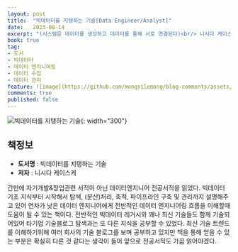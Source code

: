 ```yaml
---
layout: post
title:  "빅데이터를 지탱하는 기술[Data Engineer/Analyst]"
date:   2023-08-14
excerpt: "(시스템은 데이터를 생성하고 데이터를 통해 서로 연결된다)<br/> 니시다 케이스케 저"
book: true
tag:
- 도서
- 빅데이터
- 데이터 엔지니어링
- 데이터 수집
- 데이터 관리
feature: ![image](https://github.com/mongsilemong/blog-comments/assets/70885010/72a94010-548c-4bcd-9664-5a2822073e74)
comments: true
published: false
---
```


![빅데이터를 지탱하는 기술](https://github.com/mongsilemong/blog-comments/assets/70885010/72a94010-548c-4bcd-9664-5a2822073e74){: width="300"} 

## 책정보
   - **도서명** : 빅데이터를 지탱하는 기술
   - **저자** :  니시다 케이스케

간만에 자기개발&창업관련 서적이 아닌 데이터엔지니어 전공서적을 읽었다. 빅데이터 기초 지식부터 시작해서 탐색, (분산)처리, 축적, 파이프라인 구축 및 관리까지 설명해주고 있어 연차가 낮은 데이터 엔지니어에게 전반적인 데이터 엔지니어링 흐름을 이해할때 도움이 될 수 있는 책이다. 전반적인 빅데이터 레거시와 꽤나 최신 기술들도 함께 기술되어있어 타기업 기술블로그 탐색과는 또 다른 지식을 공부할 수 있었다. 최신 기술 트렌드를 이해하기위해 여러 회사의 기술 블로그를 보며 공부하고 있지만 책을 통해 얻을 수 있는 부분은 확실히 다른 것 같다는 생각이 들어 앞으로 전공서적도 가끔 읽어야겠다.
